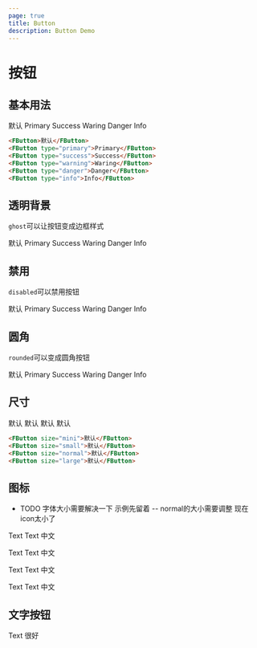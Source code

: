 ```yaml
---
page: true
title: Button
description: Button Demo
---
```

# 按钮

## 基本用法
<FButton>默认</FButton>
<FButton type="primary">Primary</FButton>
<FButton type="success">Success</FButton>
<FButton type="warning">Waring</FButton>
<FButton type="danger">Danger</FButton>
<FButton type="info">Info</FButton>
```html
<FButton>默认</FButton>
<FButton type="primary">Primary</FButton>
<FButton type="success">Success</FButton>
<FButton type="warning">Waring</FButton>
<FButton type="danger">Danger</FButton>
<FButton type="info">Info</FButton>
```

## 透明背景
`ghost`可以让按钮变成边框样式  

<FButton ghost>默认</FButton>
<FButton type="primary" ghost>Primary</FButton>
<FButton type="success" ghost>Success</FButton>
<FButton type="warning" ghost>Waring</FButton>
<FButton type="danger" ghost>Danger</FButton>
<FButton type="info" ghost>Info</FButton>


## 禁用
`disabled`可以禁用按钮  

<FButton disabled>默认</FButton>
<FButton type="primary" disabled>Primary</FButton>
<FButton type="success" disabled>Success</FButton>
<FButton type="warning" disabled>Waring</FButton>
<FButton type="danger" disabled>Danger</FButton>
<FButton type="info" disabled>Info</FButton>


## 圆角
`rounded`可以变成圆角按钮  

<FButton rounded>默认</FButton>
<FButton type="primary" rounded>Primary</FButton>
<FButton type="success" rounded>Success</FButton>
<FButton type="warning" rounded>Waring</FButton>
<FButton type="danger" rounded>Danger</FButton>
<FButton type="info" rounded>Info</FButton>

## 尺寸
<FButton size="mini">默认</FButton>
<FButton size="small">默认</FButton>
<FButton size="normal">默认</FButton>
<FButton size="large">默认</FButton>
```html
<FButton size="mini">默认</FButton>
<FButton size="small">默认</FButton>
<FButton size="normal">默认</FButton>
<FButton size="large">默认</FButton>
```

## 图标

- TODO 字体大小需要解决一下 示例先留着 -- normal的大小需要调整 现在icon太小了

<FButton size="mini">Text</FButton>
<FButton size="mini" icon="icon-adduser"></FButton>
<FButton size="mini" icon="icon-wechat-fill">Text</FButton>
<FButton size="mini" icon="icon-wechat-fill">中文</FButton>
<br >
  
<FButton size="small">Text</FButton>
<FButton size="small" icon="icon-adduser"></FButton>
<FButton size="small" icon="icon-adduser">Text</FButton>
<FButton size="small" icon="icon-adduser">中文</FButton>
<br >
  
<FButton size="normal">Text</FButton>
<FButton size="normal" icon="icon-addteam"></FButton>
<FButton size="normal" icon="icon-github-fill">Text</FButton>
<FButton size="normal" icon="icon-github-fill">中文</FButton>
<br >
  
<FButton size="large">Text</FButton>
<FButton size="large" icon="icon-github-fill"></FButton>
<FButton type="primary" size="large" icon="icon-github-fill">Text</FButton>
<FButton type="warning" size="large" icon="icon-apple-fill">中文</FButton>

## 文字按钮

<FButton type="text">Text</FButton>
<FButton type="text" icon="icon-adduser">很好</FButton>





